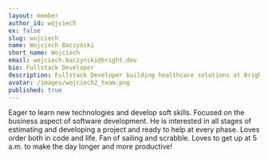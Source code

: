 ```yaml
---
layout: member
author_id: wojciech
ex: false
slug: wojciech
name: Wojciech Baczyński
short_name: Wojciech
email: wojciech.baczynski@bright.dev
bio: Fullstack Developer
description: Fullstack Developer building healthcare solutions at Bright Inventions.
avatar: /images/wojciech2_team.png
published: true
---
```

Eager to learn new technologies and develop soft skills. Focused on the business aspect of software development. He is interested in all stages of estimating and developing a project and ready to help at every phase. Loves order both in code and life. Fan of sailing and scrabble. Loves to get up at 5 a.m. to make the day longer and more productive!